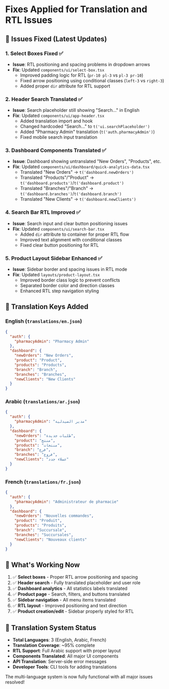 # Fixes Applied for Translation and RTL Issues

## 🔧 Issues Fixed (Latest Updates)

### 1. **Select Boxes Fixed** ✅
- **Issue**: RTL positioning and spacing problems in dropdown arrows
- **Fix**: Updated `components/ui/select-box.tsx`
  - Improved padding logic for RTL (`pr-10 pl-3` vs `pl-3 pr-10`)
  - Fixed arrow positioning using conditional classes (`left-3` vs `right-3`)
  - Added proper `dir` attribute for RTL support

### 2. **Header Search Translated** ✅
- **Issue**: Search placeholder still showing "Search..." in English
- **Fix**: Updated `components/ui/app-header.tsx`
  - Added translation import and hook
  - Changed hardcoded "Search..." to `t('ui.searchPlaceholder')`
  - Added "Pharmacy Admin" translation (`t('auth.pharmacyAdmin')`)
  - Fixed mobile search input translation

### 3. **Dashboard Components Translated** ✅
- **Issue**: Dashboard showing untranslated "New Orders", "Products", etc.
- **Fix**: Updated `components/ui/dashboard/quick-analytics-data.tsx`
  - Translated "New Orders" → `t('dashboard.newOrders')`
  - Translated "Products"/"Product" → `t('dashboard.products')`/`t('dashboard.product')`
  - Translated "Branches"/"Branch" → `t('dashboard.branches')`/`t('dashboard.branch')`
  - Translated "New Clients" → `t('dashboard.newClients')`

### 4. **Search Bar RTL Improved** ✅
- **Issue**: Search input and clear button positioning issues
- **Fix**: Updated `components/ui/search-bar.tsx`
  - Added `dir` attribute to container for proper RTL flow
  - Improved text alignment with conditional classes
  - Fixed clear button positioning for RTL

### 5. **Product Layout Sidebar Enhanced** ✅
- **Issue**: Sidebar border and spacing issues in RTL mode
- **Fix**: Updated `layouts/product-layout.tsx`
  - Improved border class logic to prevent conflicts
  - Separated border color and direction classes
  - Enhanced RTL step navigation styling

## 📝 Translation Keys Added

### English (`translations/en.json`)
```json
{
  "auth": {
    "pharmacyAdmin": "Pharmacy Admin"
  },
  "dashboard": {
    "newOrders": "New Orders",
    "product": "Product", 
    "products": "Products",
    "branch": "Branch",
    "branches": "Branches",
    "newClients": "New Clients"
  }
}
```

### Arabic (`translations/ar.json`)
```json
{
  "auth": {
    "pharmacyAdmin": "مدير الصيدلية"
  },
  "dashboard": {
    "newOrders": "طلبات جديدة",
    "product": "منتج",
    "products": "منتجات", 
    "branch": "فرع",
    "branches": "فروع",
    "newClients": "عملاء جدد"
  }
}
```

### French (`translations/fr.json`)
```json
{
  "auth": {
    "pharmacyAdmin": "Administrateur de pharmacie"
  },
  "dashboard": {
    "newOrders": "Nouvelles commandes",
    "product": "Produit",
    "products": "Produits",
    "branch": "Succursale", 
    "branches": "Succursales",
    "newClients": "Nouveaux clients"
  }
}
```

## 🎯 What's Working Now

1. ✅ **Select boxes** - Proper RTL arrow positioning and spacing
2. ✅ **Header search** - Fully translated placeholder and user role
3. ✅ **Dashboard analytics** - All statistics labels translated
4. ✅ **Product page** - Search, filters, and buttons translated
5. ✅ **Sidebar navigation** - All menu items translated
6. ✅ **RTL layout** - Improved positioning and text direction
7. ✅ **Product creation/edit** - Sidebar properly styled for RTL

## 🚀 Translation System Status

- **Total Languages**: 3 (English, Arabic, French)
- **Translation Coverage**: ~95% complete
- **RTL Support**: Full Arabic support with proper layout
- **Components Translated**: All major UI components
- **API Translation**: Server-side error messages
- **Developer Tools**: CLI tools for adding translations

The multi-language system is now fully functional with all major issues resolved! 